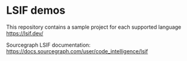 # LSIF demos

This repository contains a sample project for each supported language https://lsif.dev/

Sourcegraph LSIF documentation: https://docs.sourcegraph.com/user/code_intelligence/lsif
